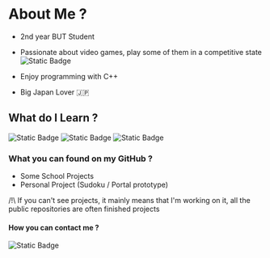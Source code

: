 # About Me ?

- 2nd year BUT Student
- Passionate about video games, play some of them in a competitive state ![Static Badge](https://img.shields.io/badge/Switch-red?logo=nintendoswitch)

- Enjoy programming with C++
- Big Japan Lover 🇯🇵

## What do I Learn ?

![Static Badge](https://img.shields.io/badge/C%2B%2B-blue?logo=cplusplus)
![Static Badge](https://img.shields.io/badge/JavaScript-yellow?logo=javascript)
![Static Badge](https://img.shields.io/badge/C-purple?logo=c)


### What you can found on my GitHub ?
- Some School Projects
- Personal Project (Sudoku / Portal prototype)

/!\ If you can't see projects, it mainly means that I'm working on it, all the public repositories are often finished projects

#### How you can contact me ?
![Static Badge](https://img.shields.io/badge/vaporr-cyan?logo=discord)




